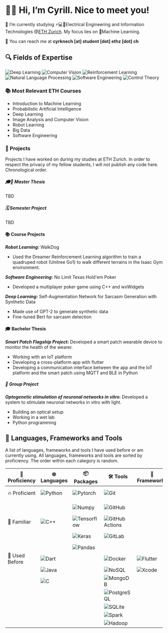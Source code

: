 # 👋😊 Hi, I’m Cyrill. Nice to meet you!

‍🔬 I’m currently studying ⚡💻🔌Electrical Engineering and Information Technologies @[ETH Zurich](https://ethz.ch/en.html).
My focus lies on 🧠Machine Learning.

📧 You can reach me at **cyrknech [at] student [dot] ethz [dot] ch**


## 🔍 Fields of Expertise
![Deep Learning](https://img.shields.io/badge/Deep%20Learning-%23FF6F00.svg?style=for-the-badge&logo=Deep%20Learning&logoColor=white)
![Computer Vision](https://img.shields.io/badge/Computer%20Vision-%23013243.svg?style=for-the-badge&logo=Computer%20Vision&logoColor=white)
![Reinforcement Learning](https://img.shields.io/badge/Reinforcement%20Learning-%23150458.svg?style=for-the-badge&logo=Reinforcement%20Learning&logoColor=white)
![Natural Language Processing](https://img.shields.io/badge/Natural%20Language%20Processing-%23008080.svg?style=for-the-badge&logo=Natural%20Language%20Processing&logoColor=white)
![Software Engineering](https://img.shields.io/badge/Software%20Engineering-%23007ACC.svg?style=for-the-badge&logo=Software%20Engineering&logoColor=white)
![Control Theory](https://img.shields.io/badge/Control%20Theory-%2300599C.svg?style=for-the-badge&logo=Control%20Theory&logoColor=white)

### 📚 Most Relevant ETH Courses
- Introduction to Machine Learning
- Probabilistic Artificial Intelligence
- Deep Learning
- Image Analysis and Computer Vision
- Robot Learning
- Big Data
- Software Engineering


### 📂 Projects
Projects I have worked on during my studies at ETH Zurich.
In order to respect the privacy of my fellow students, I will not publish any code here.
Chronological order.
##### 🎓📜 Master Thesis
TBD
##### 🗓️ Semester Project
TBD
#### 📚 Course Projects

***Robot Learning:*** WalkDog
- Used the Dreamer Reinforcement Learning 
algorithm to train a quadruped robot
(Unitree Go1) to
walk different terrains in the
Isaac Gym environment.

***Software Engineering:*** No Limit Texas Hold'em Poker
- Developed a multiplayer 
poker game using C++ and wxWidgets

***Deep Learning:***
Self-Augmentation Network for 
Sarcasm Generation with Synthetic Data
- Made use of GPT-2 to generate synthetic data
- Fine-tuned Bert for sarcasm detection

#### 🎓 Bachelor Thesis
***Smart Patch Flagship Project:***
Developed a smart patch wearable device to 
monitor the health of the wearer.
- Working with an IoT platform
- Developing a cross-platform app with flutter
- Developing a communication interface
between the app and the IoT platform 
and the smart patch using MQTT and BLE in Python

##### 👥 Group Project
***Optogenetic stimulation of neuronal networks in vitro***:
Developed a system to stimulate neuronal networks in vitro with light.
- Building an optical setup
- Working in a wet lab
- Python programming




## 🔧 Languages, Frameworks and Tools
A list of languages, frameworks and tools I have used before or am currently using.
All languages, frameworks and tools are sorted by proficiency. The order within each category is random.


| 🌟 Proficiency  | 🌐 Languages             | 📦 Packages              | 🛠️ Tools                 | 🔧 Frameworks         | 💻 IDEs                   | 🖥️ OS                       |
|-----------------|-------------------------|--------------------------|--------------------------|-----------------------|--------------------------|-----------------------------|
| 🔥 Proficient| ![Python](https://img.shields.io/badge/Python-%233776AB.svg?style=for-the-badge&logo=Python&logoColor=white) | ![Pytorch](https://img.shields.io/badge/Pytorch-%23EE4C2C.svg?style=for-the-badge&logo=Pytorch&logoColor=white) | ![Git](https://img.shields.io/badge/Git-%23F05033.svg?style=for-the-badge&logo=Git&logoColor=white) |                      | ![PyCharm](https://img.shields.io/badge/pycharm-143?style=for-the-badge&logo=pycharm&logoColor=black&color=black&labelColor=green) | ![MacOS](https://img.shields.io/badge/macOS-%23999999.svg?style=for-the-badge&logo=macOS&logoColor=white) |
|              |                       | ![Numpy](https://img.shields.io/badge/Numpy-%23013243.svg?style=for-the-badge&logo=Numpy&logoColor=white) | ![GitHub](https://img.shields.io/badge/GitHub-%23121011.svg?style=for-the-badge&logo=GitHub&logoColor=white) |                      | ![Jupyter](https://img.shields.io/badge/Jupyter-%23F37626.svg?style=for-the-badge&logo=Jupyter&logoColor=white) | ![Google Colab](https://img.shields.io/badge/Google%20Colab-%23F9AB00.svg?style=for-the-badge&logo=Google%20Colab&logoColor=white) |
| 💪 Familiar  | ![C++](https://img.shields.io/badge/C++-%2300599C.svg?style=for-the-badge&logo=C%2B%2B&logoColor=white) | ![Tensorflow](https://img.shields.io/badge/Tensorflow-%23FF6F00.svg?style=for-the-badge&logo=Tensorflow&logoColor=white) | ![GitHub Actions](https://img.shields.io/badge/github%20actions-%232671E5.svg?style=for-the-badge&logo=githubactions&logoColor=white) |                      | ![VSCode](https://img.shields.io/badge/VSCode-%23007ACC.svg?style=for-the-badge&logo=Visual%20Studio%20Code&logoColor=white) | ![Linux](https://img.shields.io/badge/Linux-%23FCC624.svg?style=for-the-badge&logo=Linux&logoColor=black) |
|              |                       | ![Keras](https://img.shields.io/badge/Keras-%23D00000.svg?style=for-the-badge&logo=Keras&logoColor=white) | ![GitLab](https://img.shields.io/badge/GitLab-%23181717.svg?style=for-the-badge&logo=GitLab&logoColor=white) |                      |  | ![Raspberry Pi](https://img.shields.io/badge/Raspberry%20Pi-%23C51A4A.svg?style=for-the-badge&logo=Raspberry%20Pi&logoColor=white) |
|              |                       | ![Pandas](https://img.shields.io/badge/Pandas-%23150458.svg?style=for-the-badge&logo=Pandas&logoColor=white) |                      |                      |  |  |
| 🤔 Used Before| ![Dart](https://img.shields.io/badge/Dart-%230175C2.svg?style=for-the-badge&logo=Dart&logoColor=white) |                      | ![Docker](https://img.shields.io/badge/Docker-%232496ED.svg?style=for-the-badge&logo=Docker&logoColor=white) | ![Flutter](https://img.shields.io/badge/Flutter-%2302569B.svg?style=for-the-badge&logo=Flutter&logoColor=white) | ![Android Studio](https://img.shields.io/badge/Android%20Studio-%233776AB.svg?style=for-the-badge&logo=Android%20Studio&logoColor=white) |  |
|              | ![Java](https://img.shields.io/badge/Java-%23007396.svg?style=for-the-badge&logo=Java&logoColor=white) |                      | ![NoSQL](https://img.shields.io/badge/NoSQL-%234ea94b.svg?style=for-the-badge&logo=NoSQL&logoColor=white) | ![Xcode](https://img.shields.io/badge/Xcode-%231575F9.svg?style=for-the-badge&logo=Xcode&logoColor=white) |  |  |
|              | ![C](https://img.shields.io/badge/C-%2300599C.svg?style=for-the-badge&logo=C&logoColor=white) |                      | ![MongoDB](https://img.shields.io/badge/MongoDB-%234ea94b.svg?style=for-the-badge&logo=MongoDB&logoColor=white) |                      |  |  |
|              |                       |                      | ![PostgreSQL](https://img.shields.io/badge/PostgreSQL-%23336791.svg?style=for-the-badge&logo=PostgreSQL&logoColor=white) |                      |  |  |
|              |                       |                      | ![SQLite](https://img.shields.io/badge/SQLite-%23003B57.svg?style=for-the-badge&logo=SQLite&logoColor=white) |                      |  |  |
|              |                       |                      | ![Spark](https://img.shields.io/badge/Spark-%23E25A1C.svg?style=for-the-badge&logo=Apache%20Spark&logoColor=white) |                      |  |  |
|              |                       |                      | ![Hadoop](https://img.shields.io/badge/Hadoop-%23FCC624.svg?style=for-the-badge&logo=Apache%20Hadoop&logoColor=black) |                      |  |  |

